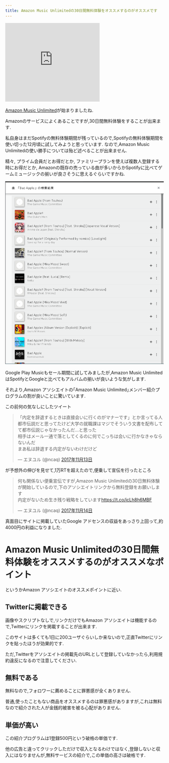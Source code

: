 ```yaml
---
title: Amazon Music Unlimitedの30日間無料体験をオススメするのがオススメです
---
```


<iframe src="https://rcm-fe.amazon-adsystem.com/e/cm?o=9&p=12&l=ur1&category=musicunlimited&banner=1N4FRQAP1QNFYHSFBK02&f=ifr&linkID=a81e429e62aaa37914c0225f87a1d1d2&t=ncaq01-22&tracking_id=ncaq01-22" width="300" height="250" scrolling="no" marginwidth="0" style="border:none;" frameborder="0"></iframe>

[Amazon Music Unlimited](https://www.amazon.co.jp/gp/dmusic/promotions/AmazonMusicUnlimited/?tag=ncaq01-22)が始まりましたね.

Amazonのサービスによくあることですが,30日間無料体験をすることが出来ます.

私自身はまだSpotifyの無料体験期間が残っているので,Spotifyの無料体験期間を使い切った12月頃に試してみようと思っています.
なので,Amazon Music Unlimitedの使い勝手については殆ど述べることが出来ません.

精々,
プライム会員だとお得だとか,
ファミリープランを使えば複数人登録する時にお得だとか,
Amazonの既存の売っている曲が多いからかSpotifyに比べてゲームミュージックの揃いが良さそうに思えるぐらいですかね.

![Bad Apple!!多すぎませんか?](/asset/screenshot-2017-11-16-16-14-57.png)

Google Play Musicもセール期間に試してみましたが,Amazon Music UnlimitedはSpotifyとGoogleと比べてもアルバムの揃いが良いような気がします.

それより,Amazon アソシエイトの｢Amazon Music Unlimited｣メンバー紹介プログラムの割が良いことに驚いています.

この前何の気なしにしたツイート

<blockquote class="twitter-tweet" data-lang="ja"><p lang="ja" dir="ltr">「内定を辞退するときは直接会いに行くのがマナーです」とか言ってる人都市伝説だと思ってたけど大学の就職課はマジでそういう文書を配布してて都市伝説じゃなかったんだ…と思った<br />相手はメール一通で落としてくるのに何でこっちは会いに行かなきゃならないんだ<br />まあ私は辞退する内定がないわけだけど</p>&mdash; エヌユル (@ncaq) <a href="https://twitter.com/ncaq/status/930218076641026048?ref_src=twsrc%5Etfw">2017年11月13日</a></blockquote>

が予想外の伸びを見せて,1万RTを超えたので,便乗して宣伝を行ったところ

<blockquote class="twitter-tweet" data-conversation="none" data-lang="ja"><p lang="ja" dir="ltr">何も関係ない便乗宣伝ですが,Amazon Music Unlimitedの30日無料体験が開始しているので,下のアソシエイトリンクから無料登録をお願いします<br />内定がないため生き残り戦略をしています<a href="https://t.co/icLh8h6MBF">https://t.co/icLh8h6MBF</a></p>&mdash; エヌユル (@ncaq) <a href="https://twitter.com/ncaq/status/930301051894296576?ref_src=twsrc%5Etfw">2017年11月14日</a></blockquote>

真面目にサイトに掲載していたGoogle アドセンスの収益をあっさり上回って,約4000円の利益になりました.

# Amazon Music Unlimitedの30日間無料体験をオススメするのがオススメなポイント

というかAmazon アソシエイトのオススメポイントに近い.

## Twitterに掲載できる

画像やスクリプトなしで,リンクだけでもAmazon アソシエイトは機能するので,Twitterにリンクを掲載することが出来ます.

このサイトは多くても1日に200ユーザぐらいしか来ないので,正直Twitterにリンクを貼ったほうが効果的です.

ただ,Twitterをアソシエイトの掲載先のURLとして登録していなかったら,利用規約違反になるので注意してください.

## 無料である

無料なので,フォロワーに薦めることに罪悪感が全くありません.

普通,使ったこともない商品をオススメするのは罪悪感がありますが,これは無料なので紹介された人が金銭的被害を被る心配がありません.

## 単価が高い

この紹介プログラムは1登録500円という破格の単価です.

他の広告と違ってクリックしただけで収入となるわけではなく,登録しないと収入にはなりませんが,無料サービスの紹介で,この単価の高さは破格です.
